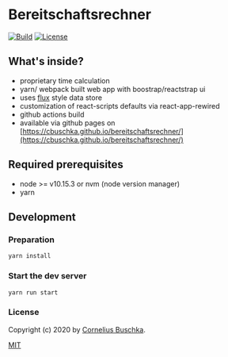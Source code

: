 # Bereitschaftsrechner
[![Build](https://github.com/cbuschka/bereitschaftsrechner/workflows/build/badge.svg)](https://github.com/cbuschka/bereitschaftsrechner) [![License](https://img.shields.io/github/license/cbuschka/bereitschaftsrechner.svg)](https://github.com/cbuschka/bereitschaftsrechner/blob/main/license.txt)

## What's inside?
* proprietary time calculation
* yarn/ webpack built web app with boostrap/reactstrap ui
* uses [flux](https://www.npmjs.com/package/@cbuschka/flux) style data store
* customization of react-scripts defaults via react-app-rewired
* github actions build
* available via github pages on [https://cbuschka.github.io/bereitschaftsrechner/](https://cbuschka.github.io/bereitschaftsrechner/)

## Required prerequisites
* node >= v10.15.3 or nvm (node version manager)
* yarn

## Development

### Preparation
```
yarn install
```

### Start the dev server
```
yarn run start
```

### License
Copyright (c) 2020 by [Cornelius Buschka](https://github.com/cbuschka).

[MIT](./license.txt)

